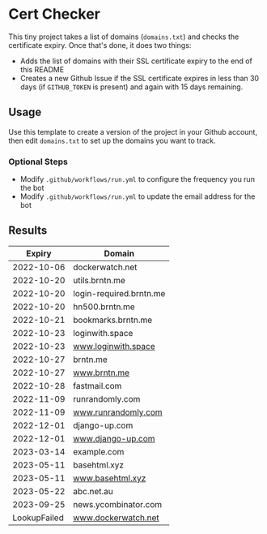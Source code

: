# Cert Checker

This tiny project takes a list of domains (`domains.txt`) and checks the certificate expiry. Once that's done, it does two things:

- Adds the list of domains with their SSL certificate expiry to the end of this README
- Creates a new Github Issue if the SSL certificate expires in less than 30 days (if `GITHUB_TOKEN` is present) and again with 15 days remaining.


## Usage

Use this template to create a version of the project in your Github account, then edit `domains.txt` to set up the domains you want to track.


### Optional Steps

- Modify `.github/workflows/run.yml` to configure the frequency you run the bot
- Modify `.github/workflows/run.yml` to update the email address for the bot

## Results

| Expiry    | Domain   |
|-----------|----------|
| 2022-10-06 | dockerwatch.net |
| 2022-10-20 | utils.brntn.me |
| 2022-10-20 | login-required.brntn.me |
| 2022-10-20 | hn500.brntn.me |
| 2022-10-21 | bookmarks.brntn.me |
| 2022-10-23 | loginwith.space |
| 2022-10-23 | www.loginwith.space |
| 2022-10-27 | brntn.me |
| 2022-10-27 | www.brntn.me |
| 2022-10-28 | fastmail.com |
| 2022-11-09 | runrandomly.com |
| 2022-11-09 | www.runrandomly.com |
| 2022-12-01 | django-up.com |
| 2022-12-01 | www.django-up.com |
| 2023-03-14 | example.com |
| 2023-05-11 | basehtml.xyz |
| 2023-05-11 | www.basehtml.xyz |
| 2023-05-22 | abc.net.au |
| 2023-09-25 | news.ycombinator.com |
| LookupFailed | www.dockerwatch.net |
